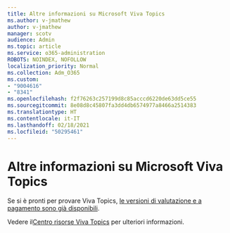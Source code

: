 ```yaml
---
title: Altre informazioni su Microsoft Viva Topics
ms.author: v-jmathew
author: v-jmathew
manager: scotv
audience: Admin
ms.topic: article
ms.service: o365-administration
ROBOTS: NOINDEX, NOFOLLOW
localization_priority: Normal
ms.collection: Adm_O365
ms.custom:
- "9004616"
- "8341"
ms.openlocfilehash: f2f76263c257199d8c85acccd6220de63dd5ce55
ms.sourcegitcommit: 8e08d8c45807fa3dd4db6574977a8466a2514383
ms.translationtype: HT
ms.contentlocale: it-IT
ms.lasthandoff: 02/18/2021
ms.locfileid: "50295461"
---
```

# <a name="learn-more-about-microsoft-viva-topics"></a>Altre informazioni su Microsoft Viva Topics

Se si è pronti per provare Viva Topics, [le versioni di valutazione e a pagamento sono già disponibili](https://aka.ms/BuyVivaTopics).

Vedere il[Centro risorse Viva Topics](https://aka.ms/viva/topics/resources) per ulteriori informazioni.
